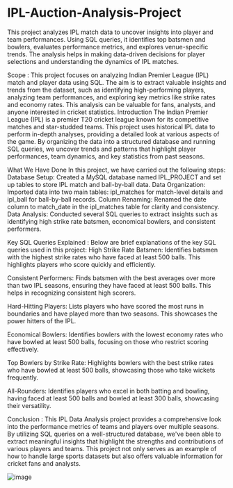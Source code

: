 # IPL-Auction-Analysis-Project
This project analyzes IPL match data to uncover insights into player and team performances. Using SQL queries, it identifies top batsmen and bowlers, evaluates performance metrics, and explores venue-specific trends. The analysis helps in making data-driven decisions for player selections and understanding the dynamics of IPL matches.


Scope :
This project focuses on analyzing Indian Premier League (IPL) match and player data using SQL. The aim is to extract valuable insights and trends from the dataset, such as identifying high-performing players, analyzing team performances, and exploring key metrics like strike rates and economy rates. This analysis can be valuable for fans, analysts, and anyone interested in cricket statistics.
Introduction The Indian Premier League (IPL) is a premier T20 cricket league known for its competitive matches and star-studded teams. This project uses historical IPL data to perform in-depth analyses, providing a detailed look at various aspects of the game. By organizing the data into a structured database and running SQL queries, we uncover trends and patterns that highlight player performances, team dynamics, and key statistics from past seasons.


What We Have Done In this project, we have carried out the following steps:
Database Setup: Created a MySQL database named IPL_PROJECT and set up tables to store IPL match and ball-by-ball data. Data Organization: Imported data into two main tables: ipl_matches for match-level details and ipl_ball for ball-by-ball records. Column Renaming: Renamed the date column to match_date in the ipl_matches table for clarity and consistency. Data Analysis: Conducted several SQL queries to extract insights such as identifying high strike rate batsmen, economical bowlers, and consistent performers. 


Key SQL Queries Explained :
Below are brief explanations of the key SQL queries used in this project:
High Strike Rate Batsmen:
Identifies batsmen with the highest strike rates who have faced at least 500 balls. This highlights players who score quickly and efficiently. 

Consistent Performers:
Finds batsmen with the best averages over more than two IPL seasons, ensuring they have faced at least 500 balls. This helps in recognizing consistent high scorers. 

Hard-Hitting Players:
Lists players who have scored the most runs in boundaries and have played more than two seasons. This showcases the power hitters of the IPL. 

Economical Bowlers:
Identifies bowlers with the lowest economy rates who have bowled at least 500 balls, focusing on those who restrict scoring effectively. 

Top Bowlers by Strike Rate:
Highlights bowlers with the best strike rates who have bowled at least 500 balls, showcasing those who take wickets frequently. 


All-Rounders:
Identifies players who excel in both batting and bowling, having faced at least 500 balls and bowled at least 300 balls, showcasing their versatility.



Conclusion :
 This IPL Data Analysis project provides a comprehensive look into the performance metrics of teams and players over multiple seasons. By utilizing SQL queries on a well-structured database, we've been able to extract meaningful insights that highlight the strengths and contributions of various players and teams. This project not only serves as an example of how to handle large sports datasets but also offers valuable information for cricket fans and analysts.

![image](https://github.com/TahirKhan29/IPL-Auction-Analysis-Project/assets/129849785/857e0463-c8b7-48ba-aa23-13d5b46e4611)


